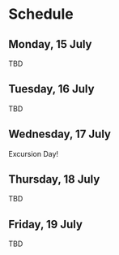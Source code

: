 # Schedule

## Monday, 15 July

TBD

## Tuesday, 16 July

TBD

## Wednesday, 17 July

Excursion Day!

## Thursday, 18 July

TBD

## Friday, 19 July

TBD
